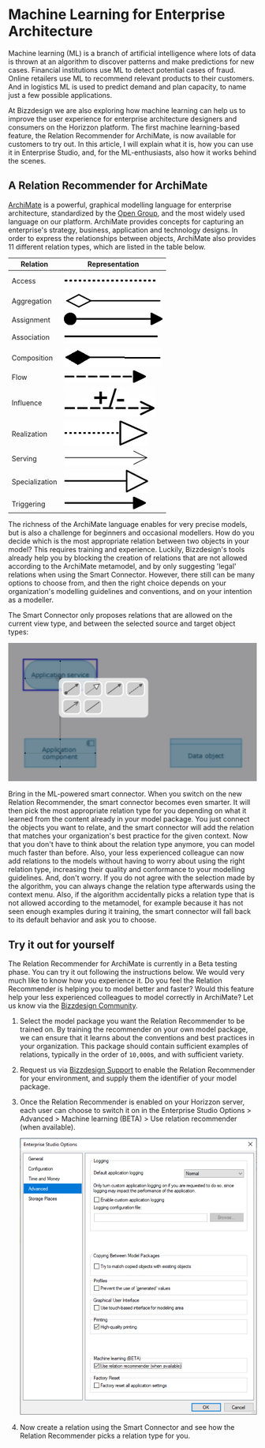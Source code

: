 # Machine Learning for Enterprise Architecture

Machine learning (ML) is a branch of artificial intelligence where lots of data is thrown at an algorithm to discover patterns and make predictions for new cases. Financial institutions use ML to detect potential cases of fraud. Online retailers use ML to recommend relevant products to their customers. And in logistics ML is used to predict demand and plan capacity, to name just a few possible applications. 

At Bizzdesign we are also exploring how machine learning can help us to improve the user experience for enterprise architecture designers and consumers on the Horizzon platform. The first machine learning-based feature, the Relation Recommender for ArchiMate, is now available for customers to try out. In this article, I will explain what it is, how you can use it in Enterprise Studio, and, for the ML-enthusiasts, also how it works behind the scenes.

## A Relation Recommender for ArchiMate

[ArchiMate]((https://publications.opengroup.org/archimate-library)) is a powerful, graphical modelling language for enterprise architecture, standardized by the [Open Group](https://www.opengroup.org/), and the most widely used language on our platform. ArchiMate provides concepts for capturing an enterprise's strategy, business, application and technology designs. In order to express the relationships between objects, ArchiMate also provides 11 different relation types, which are listed in the table below. 


| Relation       | Representation |
| -------------- | -------------- |
| Access         | ![Access Relation](images/access_relation.png) |
| Aggregation    | ![Aggregation Relation](images/aggregation_relation.png) |
| Assignment     | ![Assignment Relation](images/assignment_relation.png) |
| Association    | ![Association Relation](images/association_relation.png) |
| Composition    | ![Composition Relation](images/composition_relation.png) |
| Flow           | ![Flow Relation](images/flow_relation.png) |
| Influence      | ![Influence Relation](images/influence_relation.png) |
| Realization    | ![Realization Relation](images/realization_relation.png) |
| Serving        | ![Serving Relation](images/serving_relation.png) |
| Specialization | ![Specialization Relation](images/specialization_relation.jpg) |
| Triggering     | ![Triggering Relation](images/triggering_relation.png) |


The richness of the ArchiMate language enables for very precise models, but is also a challenge for beginners and occasional modellers. How do you decide which is the most appropriate relation between two objects in your model? This requires training and experience. Luckily, Bizzdesign's tools already help you by blocking the creation of relations that are not allowed according to the ArchiMate metamodel, and by only suggesting 'legal' relations when using the Smart Connector. However, there still can be many options to choose from, and then the right choice depends on your organization's modelling guidelines and conventions, and on your intention as a modeller.

The Smart Connector only proposes relations that are allowed on the current view type, and between the selected source and target object types:

![The Smart Connector](images/smart_connector.png "The Smart Connector")

Bring in the ML-powered smart connector. When you switch on the new Relation Recommender, the smart connector becomes even smarter. It will then pick the most appropriate relation type for you depending on what it learned from the content already in your model package. You just connect the objects you want to relate, and the smart connector will add the relation that matches your organization's best practice for the given context. Now that you don't have to think about the relation type anymore, you can model much faster than before. Also, your less experienced colleague can now add relations to the models without having to worry about using the right relation type, increasing their quality and conformance to your modelling guidelines. And, don't worry. If you do not agree with the selection made by the algorithm, you can always change the relation type afterwards using the context menu. Also, if the algorithm accidentally picks a relation type that is not allowed according to the metamodel, for example because it has not seen enough examples during it training, the smart connector will fall back to its default behavior and ask you to choose.


## Try it out for yourself

The Relation Recommender for ArchiMate is currently in a Beta testing phase. You can try it out following the instructions below. We would very much like to know how you experience it. Do you feel the Relation Recommender is helping you to model better and faster? Would this feature help your less experienced colleagues to model correctly in ArchiMate? Let us know via the [Bizzdesign Community](https://bizzdesign.com/community/). 

1. Select the model package you want the Relation Recommender to be trained on. By training the recommender on your own model package, we can ensure that it learns about the conventions and best practices in your organization. This package should contain sufficient examples of relations, typically in the order of `10,000`s, and with sufficient variety. 
1. Request us via [Bizzdesign Support](https://support.bizzdesign.com/) to enable the Relation Recommender for your environment, and supply them the identifier of your model package.
1. Once the Relation Recommender is enabled on your Horizzon server, each user can choose to switch it on in the Enterprise Studio Options > Advanced > Machine learning (BETA) > Use relation recommender (when available).

    ![Enterprise Studio Options > Advanced > Machine learning (BETA) > Use relation recommender (when available)](images/enterprise_studio_options.png "Select 'Use relation recommender (when available)'")

1. Now create a relation using the Smart Connector and see how the Relation Recommender picks a relation type for you.

